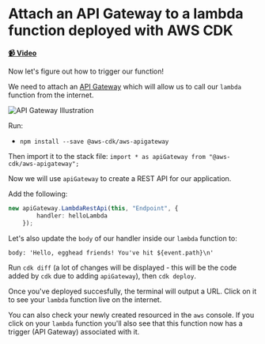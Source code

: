 # Attach an API Gateway to a lambda function deployed with AWS CDK

**[📹 Video](https://egghead.io/lessons/aws-attach-an-api-gateway-to-a-lambda-function-deployed-with-aws-cdk)**

Now let's figure out how to trigger our function!

We need to attach an [API Gateway](https://aws.amazon.com/api-gateway/) which will allow us to call our `lambda` function from the internet.

![API Gateway Illustration](https://res.cloudinary.com/dg3gyk0gu/image/upload/v1591637697/transcript-images/08-attach-an-api-gateway-to-a-lambda-function-deployed-with-aws-cdk-api-gateway.png)

Run:
* `npm install --save @aws-cdk/aws-apigateway`

Then import it to the stack file:
`import * as apiGateway from "@aws-cdk/aws-apigateway";`

Now we will use `apiGateway` to create a REST API for our application.

Add the following:

```ts
new apiGateway.LambdaRestApi(this, "Endpoint", {
        handler: helloLambda
    });
```

Let's also update the `body` of our handler inside our `lambda` function to:

`body: 'Hello, egghead friends! You've hit ${event.path}\n'`

Run `cdk diff` (a lot of changes will be displayed - this will be the code added by `cdk` due to adding `apiGateway`), then `cdk deploy`.

Once you've deployed succesfully, the terminal will output a URL. Click on it to see your `lambda` function live on the internet.

You can also check your newly created resourced in the `aws` console. If you click on your `lambda` function you'll also see that this function now has a trigger (API Gateway) associated with it.